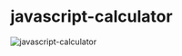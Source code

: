 # javascript-calculator

![javascript-calculator](https://socialify.git.ci/karthi802/javascript-calculator/image?description=1&descriptionEditable=Made%20using%20Vanilla%20JS&language=1&owner=1&theme=Dark)
